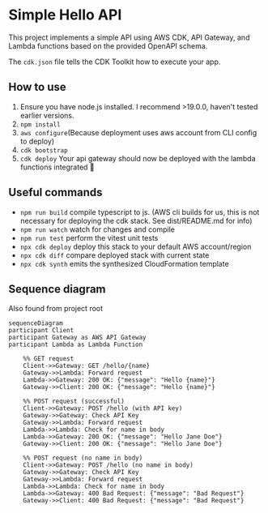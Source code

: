 # Simple Hello API

This project implements a simple API using AWS CDK, API Gateway, and Lambda functions based on the provided OpenAPI schema.

The `cdk.json` file tells the CDK Toolkit how to execute your app.

## How to use

1. Ensure you have node.js installed. I recommend >19.0.0, haven't tested earlier versions.
2. `npm install`
3. `aws configure`(Because deployment uses aws account from CLI config to deploy)
4. `cdk bootstrap`
5. `cdk deploy`
   Your api gateway should now be deployed with the lambda functions integrated 🥳

## Useful commands

- `npm run build` compile typescript to js. (AWS cli builds for us, this is not necessary for deploying the cdk stack. See dist/README.md for info)
- `npm run watch` watch for changes and compile
- `npm run test` perform the vitest unit tests
- `npx cdk deploy` deploy this stack to your default AWS account/region
- `npx cdk diff` compare deployed stack with current state
- `npx cdk synth` emits the synthesized CloudFormation template

## Sequence diagram

Also found from project root

```mermaid
sequenceDiagram
participant Client
participant Gateway as AWS API Gateway
participant Lambda as Lambda Function

    %% GET request
    Client->>Gateway: GET /hello/{name}
    Gateway->>Lambda: Forward request
    Lambda->>Gateway: 200 OK: {"message": "Hello {name}"}
    Gateway->>Client: 200 OK: {"message": "Hello {name}"}

    %% POST request (successful)
    Client->>Gateway: POST /hello (with API key)
    Gateway->>Gateway: Check API Key
    Gateway->>Lambda: Forward request
    Lambda->>Lambda: Check for name in body
    Lambda->>Gateway: 200 OK: {"message": "Hello Jane Doe"}
    Gateway->>Client: 200 OK: {"message": "Hello Jane Doe"}

    %% POST request (no name in body)
    Client->>Gateway: POST /hello (no name in body)
    Gateway->>Gateway: Check API Key
    Gateway->>Lambda: Forward request
    Lambda->>Lambda: Check for name in body
    Lambda->>Gateway: 400 Bad Request: {"message": "Bad Request"}
    Gateway->>Client: 400 Bad Request: {"message": "Bad Request"}
```
